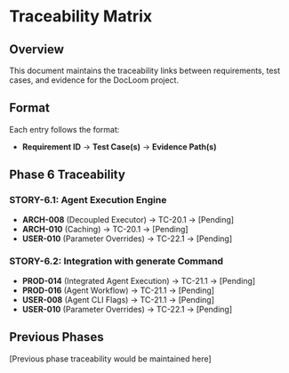 # Traceability Matrix

## Overview
This document maintains the traceability links between requirements, test cases, and evidence for the DocLoom project.

## Format
Each entry follows the format:
- **Requirement ID** → **Test Case(s)** → **Evidence Path(s)**

## Phase 6 Traceability

### STORY-6.1: Agent Execution Engine
- **ARCH-008** (Decoupled Executor) → TC-20.1 → [Pending]
- **ARCH-010** (Caching) → TC-20.1 → [Pending]
- **USER-010** (Parameter Overrides) → TC-22.1 → [Pending]

### STORY-6.2: Integration with generate Command
- **PROD-014** (Integrated Agent Execution) → TC-21.1 → [Pending]
- **PROD-016** (Agent Workflow) → TC-21.1 → [Pending]
- **USER-008** (Agent CLI Flags) → TC-21.1 → [Pending]
- **USER-010** (Parameter Overrides) → TC-22.1 → [Pending]

## Previous Phases
[Previous phase traceability would be maintained here]